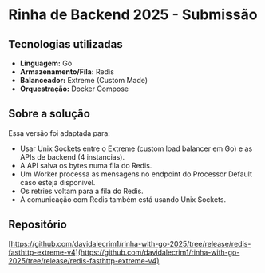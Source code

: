 # Rinha de Backend 2025 - Submissão

## Tecnologias utilizadas
- **Linguagem:** Go
- **Armazenamento/Fila:** Redis
- **Balanceador:** Extreme (Custom Made)
- **Orquestração:** Docker Compose

## Sobre a solução
Essa versão foi adaptada para:
- Usar Unix Sockets entre o Extreme (custom load balancer em Go) e as APIs de backend (4 instancias).
- A API salva os bytes numa fila do Redis.
- Um Worker processa as mensagens no endpoint do Processor Default caso esteja disponivel.
- Os retries voltam para a fila do Redis.
- A comunicação com Redis também está usando Unix Sockets.

## Repositório
[https://github.com/davidalecrim1/rinha-with-go-2025/tree/release/redis-fasthttp-extreme-v4](https://github.com/davidalecrim1/rinha-with-go-2025/tree/release/redis-fasthttp-extreme-v4)